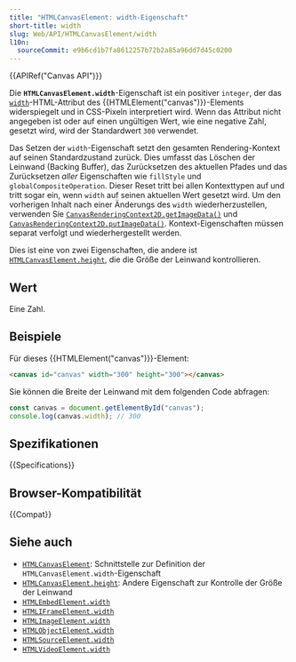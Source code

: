 ```yaml
---
title: "HTMLCanvasElement: width-Eigenschaft"
short-title: width
slug: Web/API/HTMLCanvasElement/width
l10n:
  sourceCommit: e9b6cd1b7fa8612257b72b2a85a96dd7d45c0200
---
```


{{APIRef("Canvas API")}}

Die **`HTMLCanvasElement.width`**-Eigenschaft ist ein positiver `integer`, der das [`width`](/de/docs/Web/HTML/Reference/Elements/canvas#width)-HTML-Attribut des {{HTMLElement("canvas")}}-Elements widerspiegelt und in CSS-Pixeln interpretiert wird. Wenn das Attribut nicht angegeben ist oder auf einen ungültigen Wert, wie eine negative Zahl, gesetzt wird, wird der Standardwert `300` verwendet.

Das Setzen der `width`-Eigenschaft setzt den gesamten Rendering-Kontext auf seinen Standardzustand zurück. Dies umfasst das Löschen der Leinwand (Backing Buffer), das Zurücksetzen des aktuellen Pfades und das Zurücksetzen _aller_ Eigenschaften wie `fillStyle` und `globalCompositeOperation`. Dieser Reset tritt bei allen Kontexttypen auf und tritt sogar ein, wenn `width` auf seinen aktuellen Wert gesetzt wird. Um den vorherigen Inhalt nach einer Änderungs des `width` wiederherzustellen, verwenden Sie [`CanvasRenderingContext2D.getImageData()`](/de/docs/Web/API/CanvasRenderingContext2D/getImageData) und [`CanvasRenderingContext2D.putImageData()`](/de/docs/Web/API/CanvasRenderingContext2D/putImageData). Kontext-Eigenschaften müssen separat verfolgt und wiederhergestellt werden.

Dies ist eine von zwei Eigenschaften, die andere ist [`HTMLCanvasElement.height`](/de/docs/Web/API/HTMLCanvasElement/height), die die Größe der Leinwand kontrollieren.

## Wert

Eine Zahl.

## Beispiele

Für dieses {{HTMLElement("canvas")}}-Element:

```html
<canvas id="canvas" width="300" height="300"></canvas>
```

Sie können die Breite der Leinwand mit dem folgenden Code abfragen:

```js
const canvas = document.getElementById("canvas");
console.log(canvas.width); // 300
```

## Spezifikationen

{{Specifications}}

## Browser-Kompatibilität

{{Compat}}

## Siehe auch

- [`HTMLCanvasElement`](/de/docs/Web/API/HTMLCanvasElement): Schnittstelle zur Definition der `HTMLCanvasElement.width`-Eigenschaft
- [`HTMLCanvasElement.height`](/de/docs/Web/API/HTMLCanvasElement/height): Andere Eigenschaft zur Kontrolle der Größe der Leinwand
- [`HTMLEmbedElement.width`](/de/docs/Web/API/HTMLEmbedElement/width)
- [`HTMLIFrameElement.width`](/de/docs/Web/API/HTMLIFrameElement/width)
- [`HTMLImageElement.width`](/de/docs/Web/API/HTMLImageElement/width)
- [`HTMLObjectElement.width`](/de/docs/Web/API/HTMLObjectElement/width)
- [`HTMLSourceElement.width`](/de/docs/Web/API/HTMLSourceElement/width)
- [`HTMLVideoElement.width`](/de/docs/Web/API/HTMLVideoElement/width)
